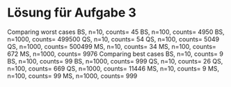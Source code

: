 # Lösung für Aufgabe 3

Comparing worst cases
BS, n=10, counts= 45
BS, n=100, counts= 4950
BS, n=1000, counts= 499500
QS, n=10, counts= 54
QS, n=100, counts= 5049
QS, n=1000, counts= 500499
MS, n=10, counts= 34
MS, n=100, counts= 672
MS, n=1000, counts= 9976
Comparing best cases
BS, n=10, counts= 9
BS, n=100, counts= 99
BS, n=1000, counts= 999
QS, n=10, counts= 26
QS, n=100, counts= 669
QS, n=1000, counts= 11446
MS, n=10, counts= 9
MS, n=100, counts= 99
MS, n=1000, counts= 999
